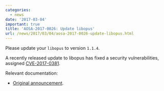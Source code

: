 ```yaml
---
categories:
  - news
date: '2017-03-04'
important: true
title: 'AOSA-2017-0026: Update libopus'
url: /news/2017/03/04/aosa-2017-0026-update-libopus.html
---
```



Please update your `libopus` to version `1.1.4`.

A recently released update to libopus has fixed a security vulnerabilities, assigned [CVE-2017-0381](https://cve.mitre.org/cgi-bin/cvename.cgi?name=CVE-2017-0381).

Relevant documentation:

- [Original announcement](http://opus-codec.org/release/stable/2017/01/20/libopus-1_1_4.html).